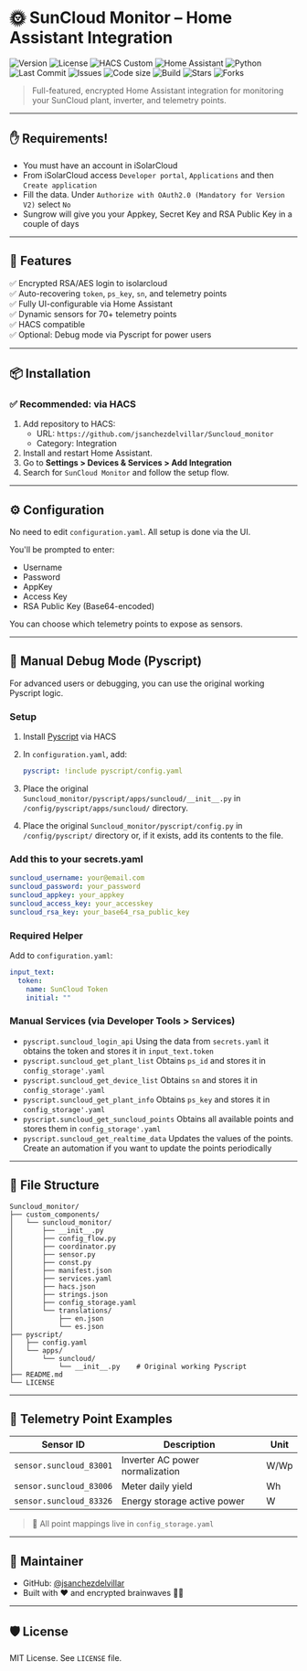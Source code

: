 # 🌞 SunCloud Monitor – Home Assistant Integration

![Version](https://img.shields.io/github/v/tag/jsanchezdelvillar/Suncloud_monitor?label=version)
![License](https://img.shields.io/github/license/jsanchezdelvillar/Suncloud_monitor)
![HACS Custom](https://img.shields.io/badge/HACS-Custom-blue.svg?logo=home-assistant)
![Home Assistant](https://img.shields.io/badge/Home%20Assistant-2023.0+-blue?logo=home-assistant)
![Python](https://img.shields.io/badge/python-3.11+-blue?logo=python)
![Last Commit](https://img.shields.io/github/last-commit/jsanchezdelvillar/Suncloud_monitor)
![Issues](https://img.shields.io/github/issues/jsanchezdelvillar/Suncloud_monitor)
![Code size](https://img.shields.io/github/languages/code-size/jsanchezdelvillar/Suncloud_monitor)
![Build](https://github.com/jsanchezdelvillar/Suncloud_monitor/actions/workflows/ci.yml/badge.svg)
![Stars](https://img.shields.io/github/stars/jsanchezdelvillar/Suncloud_monitor.svg?style=social)
![Forks](https://img.shields.io/github/forks/jsanchezdelvillar/Suncloud_monitor.svg?style=social)

> Full-featured, encrypted Home Assistant integration for monitoring your SunCloud plant, inverter, and telemetry points.

---

## ✋ Requirements!

- You must have an account in iSolarCloud
- From iSolarCloud access `Developer portal`, `Applications` and then `Create application`
- Fill the data. Under `Authorize with OAuth2.0 (Mandatory for Version V2)` select `No`
- Sungrow will give you your Appkey, Secret Key and RSA Public Key in a couple of days

---

## 🚀 Features

✅ Encrypted RSA/AES login to isolarcloud  
✅ Auto-recovering `token`, `ps_key`, `sn`, and telemetry points  
✅ Fully UI-configurable via Home Assistant  
✅ Dynamic sensors for 70+ telemetry points  
✅ HACS compatible  
✅ Optional: Debug mode via Pyscript for power users

---

## 📦 Installation

### ✅ Recommended: via HACS

1. Add repository to HACS:
   - URL: `https://github.com/jsanchezdelvillar/Suncloud_monitor`
   - Category: Integration
2. Install and restart Home Assistant.
3. Go to **Settings > Devices & Services > Add Integration**
4. Search for `SunCloud Monitor` and follow the setup flow.

---

## ⚙️ Configuration

No need to edit `configuration.yaml`. All setup is done via the UI.

You'll be prompted to enter:

- Username
- Password
- AppKey
- Access Key
- RSA Public Key (Base64-encoded)

You can choose which telemetry points to expose as sensors.

---

## 🧠 Manual Debug Mode (Pyscript)

For advanced users or debugging, you can use the original working Pyscript logic.

### Setup

1. Install [Pyscript](https://github.com/custom-components/pyscript) via HACS
2. In `configuration.yaml`, add:

   ```yaml
   pyscript: !include pyscript/config.yaml
   ```

3. Place the original `Suncloud_monitor/pyscript/apps/suncloud/__init__.py` in `/config/pyscript/apps/suncloud/` directory.
4. Place the original `Suncloud_monitor/pyscript/config.py` in `/config/pyscript/` directory or, if it exists, add its contents to the file.

### Add this to your secrets.yaml

```yaml
suncloud_username: your@email.com
suncloud_password: your_password
suncloud_appkey: your_appkey
suncloud_access_key: your_accesskey
suncloud_rsa_key: your_base64_rsa_public_key
```

### Required Helper

Add to `configuration.yaml`:

```yaml
input_text:
  token:
    name: SunCloud Token
    initial: ""
```

### Manual Services (via Developer Tools > Services)

- `pyscript.suncloud_login_api` Using the data from `secrets.yaml` it obtains the token and stores it in `input_text.token`
- `pyscript.suncloud_get_plant_list` Obtains `ps_id` and stores it in `config_storage'.yaml`
- `pyscript.suncloud_get_device_list` Obtains `sn` and stores it in `config_storage'.yaml`
- `pyscript.suncloud_get_plant_info` Obtains `ps_key` and stores it in `config_storage'.yaml`
- `pyscript.suncloud_get_suncloud_points` Obtains all available points and stores them in `config_storage'.yaml`
- `pyscript.suncloud_get_realtime_data` Updates the values of the points. Create an automation if you want to update the points periodically

---

## 📁 File Structure

```text
Suncloud_monitor/
├── custom_components/
│   └── suncloud_monitor/
│       ├── __init__.py
│       ├── config_flow.py
│       ├── coordinator.py
│       ├── sensor.py
│       ├── const.py
│       ├── manifest.json
│       ├── services.yaml
│       ├── hacs.json
│       ├── strings.json
│       ├── config_storage.yaml
│       └── translations/
│           ├── en.json
│           └── es.json
├── pyscript/
│   ├── config.yaml
│   └── apps/
│       └── suncloud/
│           └── __init__.py    # Original working Pyscript
├── README.md
└── LICENSE
```

---

## 🧪 Telemetry Point Examples

| Sensor ID                  | Description                     | Unit |
|----------------------------|----------------------------------|------|
| `sensor.suncloud_83001`    | Inverter AC power normalization | W/Wp |
| `sensor.suncloud_83006`    | Meter daily yield               | Wh   |
| `sensor.suncloud_83326`    | Energy storage active power     | W    |

> 🧠 All point mappings live in `config_storage.yaml`

---

## 👤 Maintainer

- GitHub: [@jsanchezdelvillar](https://github.com/jsanchezdelvillar)
- Built with ❤️ and encrypted brainwaves 🧠🔐

---

## 🛡️ License

MIT License. See `LICENSE` file.
